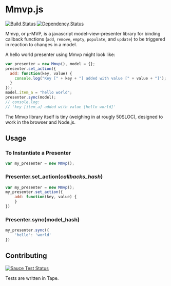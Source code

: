 Mmvp.js 
========
[![Build Status](https://travis-ci.org/mil/Mmvp.js.svg?branch=master)](https://travis-ci.org/mil/Mmvp.js) [![Dependency Status](https://gemnasium.com/mil/Mmvp.js.svg)](https://gemnasium.com/mil/Mmvp.js)

Mmvp, or &micro;-MVP, is a javascript model-view-presenter library for binding callback functions (`add`, `remove`, `empty`, `populate`, and `update`) to be triggered in reaction to changes in a model.  

A hello world presenter using Mmvp might look like:
```js
var presenter = new Mmvp(), model = {};
presenter.set_action({
  add: function(key, value) {
    console.log("Key [" + key + "] added with value [" + value + "]");
  }
});
model.item_a = "hello world";
presenter.sync(model);
// console.log: 
// 'key [item_a] added with value [hello world]'
```

The Mmvp library itself is tiny (weighing in at rougly 50SLOC), designed to work in the browser and Node.js.

Usage 
-----
### To Instantiate a Presenter
```js
var my_presenter = new Mmvp();
```

### Presenter.set\_action(_callbacks\_hash_)
```js
var my_presenter = new Mmvp();
my_presenter.set_action({
    add: function(key, value) {
    }
})
```

### Presenter.sync(model\_hash)
```js
my_presenter.sync({
    'hello': 'world'
})
```


Contributing
------------
[![Sauce Test Status](https://saucelabs.com/browser-matrix/milessa.svg?auth=72a439c4bd43950824f2aaa24d0e5859)](https://saucelabs.com/u/milessa)

Tests are written in Tape.
